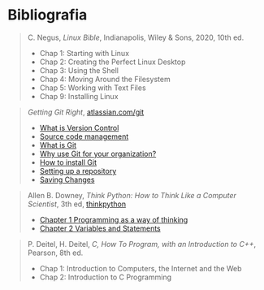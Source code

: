 # Bibliografia

> C. Negus, _Linux Bible_, Indianapolis, Wiley &amp; Sons, 2020, 10th ed.
>
> - Chap 1: Starting with Linux
> - Chap 2: Creating the Perfect Linux Desktop
> - Chap 3: Using the Shell
> - Chap 4: Moving Around the Filesystem
> - Chap 5: Working with Text Files
> - Chap 9: Installing Linux

<!-- > - Chap 6: Managing Running Processes -->
<!-- > - Chap 7: Writing Simple Shell Script -->
<!-- > - Chap 8: Learning System Administration -->
<!-- > - Chap 10: Getting and Managing Software -->
<!-- > - Chap 11: Managing User Accounts -->
<!-- > - Chap 12: Managing Disks and Filesystems -->

<!-- > D. J. Barrett, _Efficient Linux at the Command Line_, O'Reilly, 2022 -->

> _Getting Git Right_, [atlassian.com/git](https://www.atlassian.com/git)
>
> - [What is Version Control](https://www.atlassian.com/git/tutorials/what-is-version-control)
> - [Source code management](https://www.atlassian.com/git/tutorials/source-code-management)
> - [What is Git](https://www.atlassian.com/git/tutorials/what-is-git)
> - [Why use Git for your organization?](https://www.atlassian.com/git/tutorials/why-git)
> - [How to install Git ](https://www.atlassian.com/git/tutorials/install-git)
> - [Setting up a repository](https://www.atlassian.com/git/tutorials/setting-up-a-repository)
> - [Saving Changes](https://www.atlassian.com/git/tutorials/saving-changes)

> Allen B. Downey, _Think Python: How to Think Like a Computer Scientist_, 3th ed, [thinkpython](https://allendowney.github.io/ThinkPython/)
>
> - [Chapter 1 Programming as a way of thinking](https://allendowney.github.io/ThinkPython/chap01.html)
> - [Chapter 2 Variables and Statements](https://allendowney.github.io/ThinkPython/chap02.html)

> P. Deitel, H. Deitel, _C, How To Program, with an Introduction to C++_, Pearson, 8th ed.
>
> - Chap 1: Introduction to Computers, the Internet and the Web
> - Chap 2: Introduction to C Programming

<!-- > C. Musciano, B. Kennedy, _HTML & XHTML, The Definitive Guide_, O'Reilly, 2006, 6th ed -->
<!-- > -->
<!-- > - Chap 1: HTML, XHTML, and the World Wide Web
> - Chap 2: Quick Start
> - Chap 3: Anatomy of an HTML Document
> - Chap 4: Text Basics
> - Chap 5: Rules, Images, and Multimedia
> - Chap 6: Links and Webs
> - Chap 7: Formatted Lists
> - Chap 8: Cascading Style Sheets
> - Chap 9: Forms
> - Chap 10: Tables -->

<!-- > _HTML Dog_, [www.htmldog.com](https://www.htmldog.com/) -->
<!-- > -->
<!-- > HTML Tutorial -->
<!-- > -->
<!-- > > HTML Beginner Tutorial -->
<!-- > -->
<!-- > - [Getting Started](https://www.htmldog.com/guides/html/beginner/gettingstarted/)
> - [Tags, Attributes, and Elements](https://www.htmldog.com/guides/html/beginner/tags/)
> - [Page Titles](https://www.htmldog.com/guides/html/beginner/titles/)
> - [Paragraphs](https://www.htmldog.com/guides/html/beginner/paragraphs/)
> - [Headings](https://www.htmldog.com/guides/html/beginner/headings/)
> - [Lists](https://www.htmldog.com/guides/html/beginner/lists/)
> - [Links](https://www.htmldog.com/guides/html/beginner/links/)
> - [Images](https://www.htmldog.com/guides/html/beginner/images/)
> - [Tables](https://www.htmldog.com/guides/html/beginner/tables/)
> - [Forms](https://www.htmldog.com/guides/html/beginner/forms/)
> - [Putting It All Together](https://www.htmldog.com/guides/html/beginner/conclusion/) -->

<!-- > > HTML Intermediate Tutorial -->
<!-- > -->
<!-- > - [Span and Div](https://www.htmldog.com/guides/html/intermediate/spandiv/) -->
<!-- > - [Text: Abbreviations, Quotations, and Code](https://www.htmldog.com/guides/html/intermediate/text/) -->
<!-- > - [Meta Tags](https://www.htmldog.com/guides/html/intermediate/metatags/)
> - [Tables: rowspan and colspan](https://www.htmldog.com/guides/html/intermediate/tables/)
> - [Description Lists](https://www.htmldog.com/guides/html/intermediate/definitionlists/)
> - [Text: Addresses, Definitions, Bi-directional, and Editorial](https://www.htmldog.com/guides/html/intermediate/text2/)
> - [Sectioning](https://www.htmldog.com/guides/html/intermediate/sectioning/) -->
